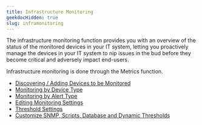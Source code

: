 ```yaml
---
title: Infrastructure Monitoring
geekdocHidden: true
slug: inframonitoring
---
```


The infrastructure monitoring function provides you with an overview of the status of the monitored devices in your IT system, letting you proactively manage the devices in your IT system to nip issues in the bud before they become critical and adversely impact end-users. 

Infrastructure monitoring is done through the Metrics function. 
* <a href="/cloud_vista/overview/inframonitoring/discovering">Discovering / Adding Devices to be Monitored</a>
* <a href="/cloud_vista/overview/inframonitoring/monitordevices">Monitoring by Device Type</a>
* <a href="/cloud_vista/overview/inframonitoring/monitoralerts">Monitoring by Alert Type</a>
* <a href="/cloud_vista/overview/inframonitoring/editsettings">Editing Monitoring Settings</a>
* <a href="/cloud_vista/overview/inframonitoring/thresholdsettings">Threshold Settings</a>
* <a href="/cloud_vista/overview/inframonitoring/customize">Customize SNMP, Scripts, Database and Dynamic Thresholds</a>
